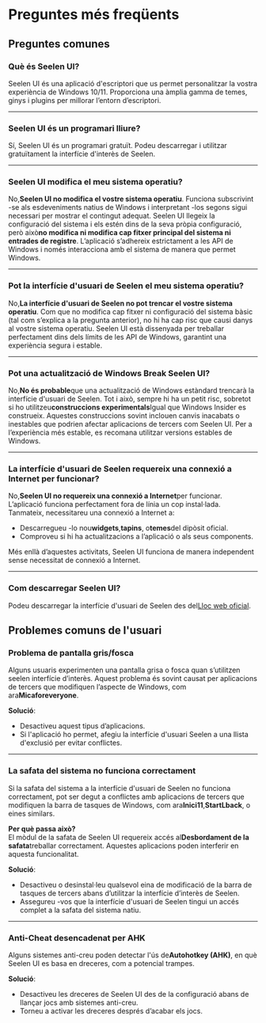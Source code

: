 # **Preguntes més freqüents**

## **Preguntes comunes**

### **Què és Seelen UI?**

Seelen UI és una aplicació d'escriptori que us permet personalitzar la vostra
experiència de Windows 10/11. Proporciona una àmplia gamma de temes, ginys i
plugins per millorar l’entorn d’escriptori.

---

### **Seelen UI és un programari lliure?**

Sí, Seelen UI és un programari gratuït. Podeu descarregar i utilitzar
gratuïtament la interfície d'interès de Seelen.

---

### **Seelen UI modifica el meu sistema operatiu?**

No,**Seelen UI no modifica el vostre sistema operatiu**. Funciona subscrivint
-se als esdeveniments natius de Windows i interpretant -los segons sigui
necessari per mostrar el contingut adequat. Seelen UI llegeix la configuració
del sistema i els estén dins de la seva pròpia configuració, però això**no
modifica ni modifica cap fitxer principal del sistema ni entrades de registre**.
L’aplicació s’adhereix estrictament a les API de Windows i només interacciona
amb el sistema de manera que permet Windows.

---

### **Pot la interfície d'usuari de Seelen el meu sistema operatiu?**

No,**La interfície d'usuari de Seelen no pot trencar el vostre sistema
operatiu**. Com que no modifica cap fitxer ni configuració del sistema bàsic
(tal com s’explica a la pregunta anterior), no hi ha cap risc que causi danys al
vostre sistema operatiu. Seelen UI està dissenyada per treballar perfectament
dins dels límits de les API de Windows, garantint una experiència segura i
estable.

---

### **Pot una actualització de Windows Break Seelen UI?**

No,**No és probable**que una actualització de Windows estàndard trencarà la
interfície d'usuari de Seelen. Tot i això, sempre hi ha un petit risc, sobretot
si ho utilitzeu**construccions experimentals**Igual que Windows Insider es
construeix. Aquestes construccions sovint inclouen canvis inacabats o inestables
que podrien afectar aplicacions de tercers com Seelen UI. Per a l’experiència
més estable, es recomana utilitzar versions estables de Windows.

---

### **La interfície d'usuari de Seelen requereix una connexió a Internet per funcionar?**

No,**Seelen UI no requereix una connexió a Internet**per funcionar. L’aplicació
funciona perfectament fora de línia un cop instal·lada. Tanmateix, necessitareu
una connexió a Internet a:

- Descarregueu -lo nou**widgets**,**tapins**, o**temes**del dipòsit oficial.
- Comproveu si hi ha actualitzacions a l’aplicació o als seus components.

Més enllà d’aquestes activitats, Seelen UI funciona de manera independent sense
necessitat de connexió a Internet.

---

### **Com descarregar Seelen UI?**

Podeu descarregar la interfície d'usuari de Seelen des
del[Lloc web oficial](https://seelen.io).

## **Problemes comuns de l'usuari**

### **Problema de pantalla gris/fosca**

Alguns usuaris experimenten una pantalla grisa o fosca quan s’utilitzen seelen
interfície d’interès. Aquest problema és sovint causat per aplicacions de
tercers que modifiquen l’aspecte de Windows, com ara**Micaforeveryone**.

**Solució**:

- Desactiveu aquest tipus d’aplicacions.
- Si l'aplicació ho permet, afegiu la interfície d'usuari Seelen a una llista
  d'exclusió per evitar conflictes.

---

### **La safata del sistema no funciona correctament**

Si la safata del sistema a la interfície d'usuari de Seelen no funciona
correctament, pot ser degut a conflictes amb aplicacions de tercers que
modifiquen la barra de tasques de Windows, com ara**Inici11**,**StartLback**, o
eines similars.

**Per què passa això?**\
El mòdul de la safata de Seelen UI requereix accés al**Desbordament de la
safata**treballar correctament. Aquestes aplicacions poden interferir en aquesta
funcionalitat.

**Solució**:

- Desactiveu o desinstal·leu qualsevol eina de modificació de la barra de
  tasques de tercers abans d’utilitzar la interfície d’interès de Seelen.
- Assegureu -vos que la interfície d'usuari de Seelen tingui un accés complet a
  la safata del sistema natiu.

---

### **Anti-Cheat desencadenat per AHK**

Alguns sistemes anti-creu poden detectar l'ús de**Autohotkey (AHK)**, en què
Seelen UI es basa en dreceres, com a potencial trampes.

**Solució**:

- Desactiveu les dreceres de Seelen UI des de la configuració abans de llançar
  jocs amb sistemes anti-creu.
- Torneu a activar les dreceres després d’acabar els jocs.
